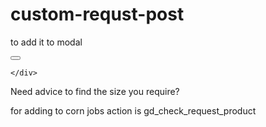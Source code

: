 # custom-requst-post


to add it to  modal

<div class="modal fade" id="request_Modal" tabindex="-1" aria-labelledby="exampleModalLabel" aria-hidden="true">
  <div class="modal-dialog modal-lg">
    <div class="modal-content">
      <div class="modal-header">
        <button type="button" class="btn-close" data-bs-dismiss="modal" aria-label="Close"></button>
      </div>
      <div class="modal-body">
      <?php echo do_shortcode("[gd-request-form]");?>
      </div>
      
    </div>
  </div>
</div>
<div class="advise-text__copy" href="#" data-bs-toggle="modal" data-bs-target="#request_Modal">Need advice to find the size you require?</div> 


 for adding to corn jobs action is 
 gd_check_request_product


